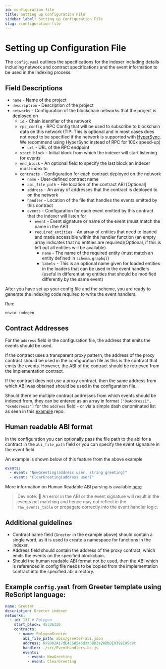 ```yaml
---
id: configuration-file
title: Setting up Configuration File
sidebar_label: Setting up Configuration File
slug: /configuration-file
---
```


# Setting up Configuration File

The `config.yaml` outlines the specifications for the indexer including details including network and contract specifications and the event information to be used in the indexing process.

## Field Descriptions

- `name` - Name of the project
- `description` - Description of the project
- `networks` - Configuration of the blockchain networks that the project is deployed on
  - `id` - Chain identifier of the network
  - `rpc_config` - RPC Config that will be used to subscribe to blockchain data on this network (TIP: This is optional and in most cases does not need to be specified if the network is supported with [HyperSync](./hypersync.md). We recommend using HyperSync instead of RPC for 100x speed-up)
    - `url` - URL of the RPC endpoint
  - `start_block` - Initial block from which the indexer will start listening for events
  - `end_block` - An optional field to specify the last block an indexer must index to
  - `contracts` - Configuration for each contract deployed on the network
    - `name` - User-defined contract name
    - `abi_file_path` - File location of the contract ABI [Optional]
    - `address` - An array of addresses that the contract is deployed to on the network
    - `handler` - Location of the file that handles the events emitted by this contract
    - `events` - Configuration for each event emitted by this contract that the indexer will listen for
      - `event` - Event signature or name of the event (must match the name in the ABI)
      - `required_entities` - An array of entities that need to loaded and made accessible within the handler function (an empty array indicates that no entities are required)(Optional, if this is left out all entities will be available)
        - `name` - The name of the required entity (must match an entity defined in `schema.graphql`)
        - `labels` - This is an optional name given for loaded entities in the loaders that can be used in the event handlers (useful in differentiating entities that should be modified differently by the same event)

After you have set up your config file and the scheme, you are ready to generate the indexing code required to write the event handlers.

Run:

```bash
envio codegen
```

## Contract Addresses

For the `address` field in the configuration file, the address that emits the events should be used.

If the contract uses a transparent proxy pattern, the address of the proxy contract should be used in the configuration file as this is the contract that emits the events.
However, the ABI of the contract should be retrieved from the implementation contract.

If the contract does not use a proxy contract, then the same address from which ABI was obtained should be used in the configuration file.

Should there be multiple contract addresses from which events should be indexed from, they can be entered as an array in format `["0xAddress1", "0xAddress2"]` for the `address` field - or via a simple dash denominated list as seen in this [example](https://github.com/enviodev/univ3ethusdc-pool-multichain/blob/main/config.yaml) repo.

## Human readable ABI format

In the configuration you can optionally pass the file path to the abi for a contract in the `abi_file_path` field or you can specify the event signature in the event field.

An example is shown below of this feature from the above example

```yaml
events:
  - event: "NewGreeting(address user, string greeting)"
  - event: "ClearGreeting(address user)"
```

More information on Human Readable ABI parsing is available [here](https://docs.rs/ethers-core/latest/ethers_core/abi/struct.AbiParser.html)

> Dev note: 📢 An error in the ABI or the event signature will result in the events not matching and hence may not reflect in the `raw_events_table` or propagate correctly into the event handler logic.

## Additional guidelines

- Contract name field (`Greeter` in the example above) should contain a single word, as it is used to create a namespace for functions in the indexer.
- Address field should contain the address of the proxy contract, which emits the events on the specified blockchain.
- Should the human readable ABI format not be used, then the ABI which is referenced in config file needs to be copied from the implementation contract into the specified abi directory.

## Example `config.yaml` from Greeter template using ReScript language:

```yaml
name: Greeter
description: Greeter indexer
networks:
  - id: 137 # Polygon
    start_block: 45336336
    contracts:
      - name: PolygonGreeter
        abi_file_path: abis/greeter-abi.json
        address: 0x9D02A17dE4E68545d3a58D3a20BbBE0399E05c9c
        handler: ./src/EventHandlers.bs.js
        events:
          - event: NewGreeting
          - event: ClearGreeting
```

